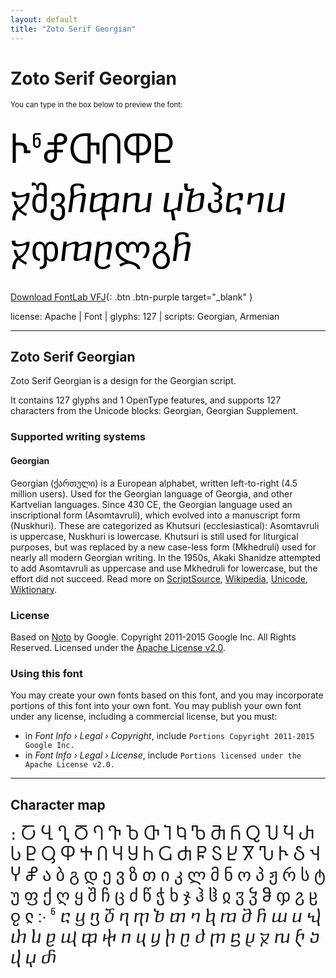 ```yaml
---
layout: default
title: "Zoto Serif Georgian"
---
```


# Zoto Serif Georgian

<small>You can type in the box below to preview the font:</small>

<div contenteditable="true" style="font-family: 'Zoto Serif Georgian'; font-size: 4em; color:black; margin: 0.5em 0 0.5em 0; line-height: 1.4em;">
ჁჼჅႧႶႴႲ ⴟშვⴌⴔⴠ ⴤⴆჰⴀⴈⴎ ⴟჶⴊⴚლგⴌ
</div>

[Download FontLab VFJ](https://downgit.github.io/#/home?url=https://github.com/fontlabcom/getgo-fonts/blob/main/getgo-fonts/apache/zotoserif/zotoserif-georgian.vfj){: .btn .btn-purple target="_blank" }

license: Apache \| Font \| glyphs: 127 \| scripts: Georgian, Armenian

---


## Zoto Serif Georgian

Zoto Serif Georgian is a design for the Georgian script.

It contains 127 glyphs and 1 OpenType features, and supports 127 characters from the Unicode blocks: Georgian, Georgian Supplement.


### Supported writing systems


#### Georgian

Georgian (ქართული) is a European alphabet, written left-to-right (4.5 million users). Used for the Georgian language of Georgia, and other Kartvelian languages. Since 430 CE, the Georgian language used an inscriptional form (Asomtavruli), which evolved into a manuscript form (Nuskhuri). These are categorized as Khutsuri (ecclesiastical): Asomtavruli is uppercase, Nuskhuri is lowercase. Khutsuri is still used for liturgical purposes, but was replaced by a new case-less form (Mkhedruli) used for nearly all modern Georgian writing. In the 1950s, Akaki Shanidze attempted to add Asomtavruli as uppercase and use Mkhedruli for lowercase, but the effort did not succeed. Read more on [ScriptSource](https://scriptsource.org/scr/Geor), [Wikipedia](https://en.wikipedia.org/wiki/ISO_15924:Geor), [Unicode](https://www.unicode.org/versions/Unicode13.0.0/ch07.pdf#G3360), [Wiktionary](https://en.wiktionary.org/wiki/Category:Georgian_script).


### License

Based on [Noto](https://github.com/notofonts) by Google. Copyright 2011-2015 Google Inc. All Rights Reserved. Licensed under the [Apache License v2.0](https://www.apache.org/licenses/LICENSE-2.0.txt).

### Using this font

You may create your own fonts based on this font, and you may incorporate portions of this font into your own font. You may publish your own font under any license, including a commercial license, but you must:

- in _Font Info › Legal › Copyright_, include `Portions Copyright 2011-2015 Google Inc.`
- in _Font Info › Legal › License_, include `Portions licensed under the Apache License v2.0.`


---

## Character map

<div style="font-family: 'Zoto Serif Georgian'; font-size: 2em;">
։ Ⴀ Ⴁ Ⴂ Ⴃ Ⴄ Ⴅ Ⴆ Ⴇ Ⴈ Ⴉ Ⴊ Ⴋ Ⴌ Ⴍ Ⴎ Ⴏ Ⴐ Ⴑ Ⴒ Ⴓ Ⴔ Ⴕ Ⴖ Ⴗ Ⴘ Ⴙ Ⴚ Ⴛ Ⴜ Ⴝ Ⴞ Ⴟ Ⴠ Ⴡ Ⴢ Ⴣ Ⴤ Ⴥ ა ბ გ დ ე ვ ზ თ ი კ ლ მ ნ ო პ ჟ რ ს ტ უ ფ ქ ღ ყ შ ჩ ც ძ წ ჭ ხ ჯ ჰ ჱ ჲ ჳ ჴ ჵ ჶ ჷ ჸ ჹ ჺ ჻ ჼ ⴀ ⴁ ⴂ ⴃ ⴄ ⴅ ⴆ ⴇ ⴈ ⴉ ⴊ ⴋ ⴌ ⴍ ⴎ ⴏ ⴐ ⴑ ⴒ ⴓ ⴔ ⴕ ⴖ ⴗ ⴘ ⴙ ⴚ ⴛ ⴜ ⴝ ⴞ ⴟ ⴠ ⴡ ⴢ ⴣ ⴤ ⴥ
</div>

